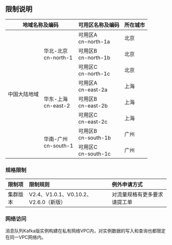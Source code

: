 ## 限制说明

<table>
	<thead>
	<tr>
		<th colspan="2">地域名称及编码</th>
      	<th>可用区名称及编码</th>
      	<th>所在城市</th>
   	</tr>
		</thead>
	<tbody>
   	<tr>
      	<td rowspan="9">中国大陆地域</td>
      	<td rowspan="3">华北-北京<br>cn-north-1</td>
     	<td> 可用区A<br>cn-north-1a</td>
	   	<td> 北京</td>
   </tr>

   <tr>
     	<td> 可用区B<br>cn-north-1b</td>
	   	<td> 北京</td>
   </tr>
   <tr>
     	<td> 可用区C<br>cn-north-1c</td>
	   	<td> 北京</td>
   </tr>
   </tr>
    	<tr>
     	<td rowspan="3">华东-上海<br>cn-east-2</td>
     	<td>可用区A<br>cn-east-2a</td>
	   	<td>上海</td>
   </tr>
      </tr>
    	<tr>
     	<td>可用区B<br>cn-east-2b</td>
	   	<td>上海</td>
   </tr>
  <tr>
     	<td> 可用区C<br>cn-east-2c</td>
	   	<td> 上海</td>
   </tr>
     </tr>
   </tr>
    	<tr>
     	<td rowspan="3">华南-广州<br>cn-south-1</td>
     	<td>可用区B<br>cn-south-1b</td>
	   	<td>广州</td>
   </tr>
      </tr>
    	<tr>
     	<td>可用区C<br>cn-south-1c</td>
	   	<td>广州</td>
   </tr>
   </tbody>
   
</table>

### 规格限制

|限制项|限制规则 | 例外申请方式
:--|:---|:---
|集群版本|V2.4、V1.0.1、V0.10.2、V2.6.0（新版）|对流量规格有更多要求请提工单|


### 网络访问
消息队列Kafka版实例构建在私有网络VPC内，对实例数据的写入和查询也都限定在同一VPC网络内。



